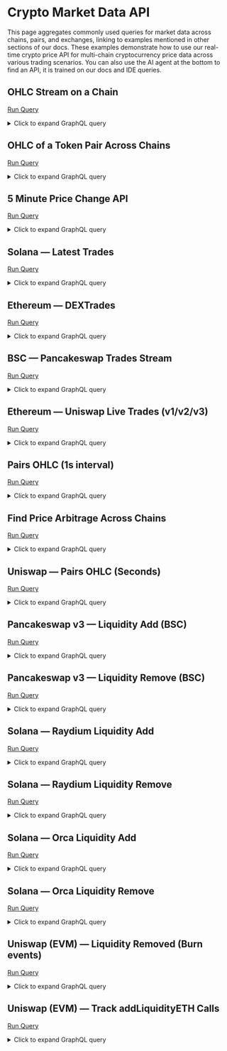 # Crypto Market Data API

This page aggregates commonly used queries for market data across chains, pairs, and exchanges, linking to examples mentioned in other sections of our docs. These examples demonstrate how to use our real-time crypto price API for multi-chain cryptocurrency price data across various trading scenarios. You can also use the AI agent at the bottom to find an API, it is trained on our docs and IDE queries.

## OHLC Stream on a Chain

[Run Query](https://ide.bitquery.io/Aggregated-Price-of-all-tokens-in-real-time-on-one-chain_1)

<details>
  <summary>Click to expand GraphQL query</summary>

```graphql
subscription {
  Trading {
    Tokens(
      where: {
        Token: { Network: { is: "Solana" } }
        Interval: { Time: { Duration: { eq: 60 } } }
      }
    ) {
      Token {
        Id
        Symbol
        Network
      }
      Interval {
        Time {
          Start
          Duration
          End
        }
      }
      Volume {
        Usd
      }
      Price {
        Ohlc {
          Open
          High
          Low
          Close
        }
      }
    }
  }
}
```

</details>

## OHLC of a Token Pair Across Chains

[Run Query](https://ide.bitquery.io/Token-OHLC-Stream-1-second-Multi-Chains)

<details>
  <summary>Click to expand GraphQL query</summary>

```graphql
subscription {
  Trading {
    Pairs(
      where: {
        Interval: { Time: { Duration: { eq: 1 } } }
        Currency: { Id: { is: "bid:eth" } }
        QuoteCurrency: { Id: { is: "usdc" } }
      }
    ) {
      Token {
        Symbol
      }
      QuoteToken {
        Symbol
      }
      Interval {
        Time {
          Start
        }
      }
      Volume {
        Usd
      }
      Price {
        Ohlc {
          Open
          High
          Low
          Close
        }
      }
    }
  }
}
```

</details>

## 5 Minute Price Change API

[Run Query](https://ide.bitquery.io/5-minute-price-change-api)

<details>
  <summary>Click to expand GraphQL query</summary>

```graphql
{
  Trading {
    Tokens(
      limit: { count: 10 }
      orderBy: { descendingByField: "change" }
      where: {
        Volume: { Usd: { gt: 100000 } }
        Interval: { Time: { Duration: { eq: 300 } } }
      }
    ) {
      Token {
        Address
        Did
        Id
        IsNative
        Name
        Network
        Symbol
        TokenId
      }
      Currency {
        Symbol
        Id
        Name
      }
      Interval {
        VolumeBased
        Time {
          Start
          End
        }
      }
      Volume {
        Base
        BaseAttributedToUsd
        Quote
        Usd
      }
      Price {
        IsQuotedInUsd
        Ohlc {
          Close
          High
          Low
          Open
        }
        Average {
          Estimate
          ExponentialMoving
          Mean
          SimpleMoving
          WeightedSimpleMoving
        }
      }
      diff: calculate(expression: "Price_Ohlc_Close - Price_Ohlc_Open")
      change: calculate(expression: "round(($diff / Price_Ohlc_Open), 3) * 100")
    }
  }
}
```

</details>

## Solana — Latest Trades

[Run Query](https://ide.bitquery.io/solana-trades-subscription_3)

<details>
  <summary>Click to expand GraphQL query</summary>

```graphql
subscription {
  Solana {
    DEXTrades {
      Block {
        Time
      }
      Trade {
        Dex {
          ProtocolFamily
          ProtocolName
        }
        Buy {
          Amount
          Currency {
            Symbol
          }
          PriceInUSD
        }
        Sell {
          Amount
          Currency {
            Symbol
          }
        }
      }
    }
  }
}
```

</details>

## Ethereum — DEXTrades

[Run Query](https://ide.bitquery.io/Ethereum-dextrades)

<details>
  <summary>Click to expand GraphQL query</summary>

```graphql
subscription MyQuery {
  EVM(network: eth) {
    DEXTrades {
      Block {
        Time
        Number
      }
      Transaction {
        Hash
      }
      Log {
        Index
        SmartContract
        Signature {
          Signature
          Name
        }
      }
      Trade {
        Sender
        Buy {
          Buyer
          AmountInUSD
          Amount
          Seller
          PriceInUSD
          Price
          Currency {
            Name
            Symbol
            SmartContract
          }
        }
        Dex {
          SmartContract
          ProtocolName
          ProtocolVersion
        }
        Sell {
          Buyer
          AmountInUSD
          Amount
          Seller
          PriceInUSD
          Price
          Currency {
            Name
            Symbol
            SmartContract
          }
        }
      }
    }
  }
}
```

</details>

## BSC — Pancakeswap Trades Stream

[Run Query](https://ide.bitquery.io/Latest-BSC-PancakeSwap-v3-dextrades---Stream)

<details>
  <summary>Click to expand GraphQL query</summary>

```graphql
subscription {
  EVM(network: bsc) {
    DEXTrades {
      Block {
        Time
        Number
      }
      Receipt {
        ContractAddress
        Status
      }
      TransactionStatus {
        Success
      }
      Log {
        Signature {
          Name
        }
      }
      Trade {
        Dex {
          ProtocolName
          SmartContract
          OwnerAddress
        }
        Buy {
          Amount
          PriceInUSD
          Price
          Currency {
            Name
            Symbol
            SmartContract
          }
        }
        Sell {
          Amount
          PriceInUSD
          Price
          Currency {
            Name
            Symbol
            SmartContract
          }
        }
      }
    }
  }
}
```

</details>

## Ethereum — Uniswap Live Trades (v1/v2/v3)

[Run Query](https://ide.bitquery.io/uniswap-all-versions-trades-stream)

<details>
  <summary>Click to expand GraphQL query</summary>

```graphql
subscription {
  EVM(network: eth) {
    DEXTrades(
      where: {
        Trade: {
          Dex: {
            ProtocolName: { in: ["uniswap_v3", "uniswap_v2", "uniswap_v1"] }
          }
        }
      }
    ) {
      Block {
        Time
      }
      Trade {
        Dex {
          ProtocolName
        }
        Buy {
          Amount
          Currency {
            Symbol
          }
        }
        Sell {
          Amount
          Currency {
            Symbol
          }
        }
      }
    }
  }
}
```

</details>

## Pairs OHLC (1s interval)

[Run Query](https://ide.bitquery.io/Token-OHLC-Stream-1-second-Multi-Chains)

<details>
  <summary>Click to expand GraphQL query</summary>

```graphql
subscription {
  Trading {
    Pairs(
      where: {
        Interval: { Time: { Duration: { eq: 1 } } }
        Currency: { Id: { is: "bid:bitcoin" } }
        QuoteCurrency: { Id: { is: "usdt" } }
      }
    ) {
      Market {
        Name
        Network
        Address
      }
      Token {
        Symbol
      }
      QuoteToken {
        Symbol
      }
      Volume {
        Usd
      }
      Price {
        Ohlc {
          Open
          High
          Low
          Close
        }
      }
    }
  }
}
```

</details>

## Find Price Arbitrage Across Chains

[Run Query](https://ide.bitquery.io/Find-arbitrage-opportunity-with-same-token-across-chains)

<details>
  <summary>Click to expand GraphQL query</summary>

```
{
  Trading {
    Pairs(
      where: {
        Currency: {Id: {is: "bid:bitcoin"}}
        QuoteCurrency: {Id: {is: "usdt"}}
      }
      limit: {count: 10}
      orderBy: {descending: Block_Time}
      limitBy: {by: Market_Address, count: 1}
    ) {
      Currency {
        Name
        Id
      }
      Market {
        Name
        NetworkBid
        Network
        Address
      }
      Price {
        IsQuotedInUsd
        Average {
          Mean
        }
      }
      QuoteCurrency {
        Id
        Symbol
        Name
      }
      QuoteToken {
        Symbol
        Name
        Id
        NetworkBid
        Network
        Did
        Address
      }
      Token {
        Name
        Id
        NetworkBid
      }
    }
  }
}

```

</details>

## Uniswap — Pairs OHLC (Seconds)

[Run Query](https://ide.bitquery.io/Stream-all-Uniswap-Seconds-OHLC-Kline)

<details>
  <summary>Click to expand GraphQL query</summary>

```
subscription {
  Trading {
    Pairs(
      where: {Market: {Protocol: {in: ["uniswap_v3", "uniswap_v2"]}}, Interval: {Time: {Duration: {eq: 1}}}}
    ) {
      Currency { Name Id }
      Market { Name NetworkBid Network Address }
      Price { IsQuotedInUsd Average { Mean } }
      QuoteCurrency { Id Symbol Name }
      QuoteToken { Symbol Name Id NetworkBid Network Did Address }
      Token { Name Id NetworkBid }
    }
  }
}
```

</details>

## Pancakeswap v3 — Liquidity Add (BSC)

[Run Query](https://ide.bitquery.io/Stream---Liqiidity-add-for-all-tokens-on-PancakeSwap-v3)

<details>
  <summary>Click to expand GraphQL query</summary>

```graphql
subscription {
  EVM(network: bsc) {
    Events(
      orderBy: [
        { descending: Block_Time }
        { descending: Transaction_Index }
        { descending: Log_Index }
      ]
      where: {
        Log: { Signature: { Name: { is: "Mint" } } }
        Transaction: {
          To: { is: "0x46A15B0b27311cedF172AB29E4f4766fbE7F4364" }
        }
      }
    ) {
      Block {
        Time
        Number
        Hash
      }
      Receipt {
        ContractAddress
      }
      Topics {
        Hash
      }
      TransactionStatus {
        Success
      }
      LogHeader {
        Address
        Index
        Data
      }
      Transaction {
        Hash
        From
        To
      }
      Log {
        EnterIndex
        ExitIndex
        Index
        LogAfterCallIndex
        Pc
        SmartContract
        Signature {
          Name
          Signature
        }
      }
      Arguments {
        Name
        Value {
          ... on EVM_ABI_Integer_Value_Arg {
            integer
          }
          ... on EVM_ABI_Address_Value_Arg {
            address
          }
          ... on EVM_ABI_String_Value_Arg {
            string
          }
          ... on EVM_ABI_BigInt_Value_Arg {
            bigInteger
          }
          ... on EVM_ABI_Bytes_Value_Arg {
            hex
          }
          ... on EVM_ABI_Boolean_Value_Arg {
            bool
          }
        }
      }
    }
  }
}
```

</details>

## Pancakeswap v3 — Liquidity Remove (BSC)

[Run Query](https://ide.bitquery.io/Stream---Liquidity-remove-for-all-tokens-on-PancakeSwap-v3)

<details>
  <summary>Click to expand GraphQL query</summary>

```graphql
subscription {
  EVM(network: bsc) {
    Events(
      orderBy: [
        { descending: Block_Time }
        { descending: Transaction_Index }
        { descending: Log_Index }
      ]
      where: {
        Log: { Signature: { Name: { is: "Burn" } } }
        Transaction: {
          To: { is: "0x46A15B0b27311cedF172AB29E4f4766fbE7F4364" }
        }
      }
    ) {
      Block {
        Time
        Number
        Hash
      }
      Receipt {
        ContractAddress
      }
      Topics {
        Hash
      }
      TransactionStatus {
        Success
      }
      LogHeader {
        Address
        Index
        Data
      }
      Transaction {
        Hash
        From
        To
      }
      Log {
        EnterIndex
        ExitIndex
        Index
        LogAfterCallIndex
        Pc
        SmartContract
        Signature {
          Name
          Signature
        }
      }
      Arguments {
        Name
        Value {
          ... on EVM_ABI_Integer_Value_Arg {
            integer
          }
          ... on EVM_ABI_Address_Value_Arg {
            address
          }
          ... on EVM_ABI_String_Value_Arg {
            string
          }
          ... on EVM_ABI_BigInt_Value_Arg {
            bigInteger
          }
          ... on EVM_ABI_Bytes_Value_Arg {
            hex
          }
          ... on EVM_ABI_Boolean_Value_Arg {
            bool
          }
        }
      }
    }
  }
}
```

</details>

## Solana — Raydium Liquidity Add

[Run Query](https://ide.bitquery.io/liquidity-addition-for-radium_1)

<details>
  <summary>Click to expand GraphQL query</summary>

```graphql
subscription {
  Solana {
    DEXPools(
      where: {
        Pool: {
          Dex: {
            ProgramAddress: {
              is: "675kPX9MHTjS2zt1qfr1NYHuzeLXfQM9H24wFSUt1Mp8"
            }
          }
          Base: { ChangeAmount: { gt: "0" } }
        }
      }
    ) {
      Pool {
        Market {
          MarketAddress
          BaseCurrency {
            MintAddress
            Symbol
            Name
          }
          QuoteCurrency {
            MintAddress
            Symbol
            Name
          }
        }
        Dex {
          ProtocolFamily
          ProtocolName
        }
        Quote {
          PostAmount
          PriceInUSD
          PostAmountInUSD
        }
        Base {
          ChangeAmount
          PostAmount
        }
      }
    }
  }
}
```

</details>

## Solana — Raydium Liquidity Remove

[Run Query](https://ide.bitquery.io/liquidity-removal-for-radium_1)

<details>
  <summary>Click to expand GraphQL query</summary>

```graphql
subscription {
  Solana {
    DEXPools(
      where: {
        Pool: {
          Dex: {
            ProgramAddress: {
              is: "675kPX9MHTjS2zt1qfr1NYHuzeLXfQM9H24wFSUt1Mp8"
            }
          }
          Base: { ChangeAmount: { lt: "0" } }
        }
      }
    ) {
      Pool {
        Market {
          MarketAddress
          BaseCurrency {
            MintAddress
            Symbol
            Name
          }
          QuoteCurrency {
            MintAddress
            Symbol
            Name
          }
        }
        Dex {
          ProtocolFamily
          ProtocolName
        }
        Quote {
          PostAmount
          PriceInUSD
          PostAmountInUSD
        }
        Base {
          ChangeAmount
          PostAmount
        }
      }
    }
  }
}
```

</details>

## Solana — Orca Liquidity Add

[Run Query](https://ide.bitquery.io/liquidity-addition-for-orca-whirlpool_1)

<details>
  <summary>Click to expand GraphQL query</summary>

```graphql
subscription {
  Solana {
    DEXPools(
      where: {
        Pool: {
          Dex: {
            ProgramAddress: {
              is: "whirLbMiicVdio4qvUfM5KAg6Ct8VwpYzGff3uctyCc"
            }
          }
          Base: { ChangeAmount: { gt: "0" } }
        }
      }
    ) {
      Pool {
        Market {
          MarketAddress
          BaseCurrency {
            MintAddress
            Symbol
            Name
          }
          QuoteCurrency {
            MintAddress
            Symbol
            Name
          }
        }
        Dex {
          ProtocolFamily
          ProtocolName
        }
        Quote {
          PostAmount
          PriceInUSD
          PostAmountInUSD
        }
        Base {
          ChangeAmount
          PostAmount
        }
      }
    }
  }
}
```

</details>

## Solana — Orca Liquidity Remove

[Run Query](https://ide.bitquery.io/liquidity-removal-for-orca-whirlpool_1)

<details>
  <summary>Click to expand GraphQL query</summary>

```graphql
subscription {
  Solana {
    DEXPools(
      where: {
        Pool: {
          Dex: {
            ProgramAddress: {
              is: "whirLbMiicVdio4qvUfM5KAg6Ct8VwpYzGff3uctyCc"
            }
          }
          Base: { ChangeAmount: { lt: "0" } }
        }
      }
    ) {
      Pool {
        Market {
          MarketAddress
          BaseCurrency {
            MintAddress
            Symbol
            Name
          }
          QuoteCurrency {
            MintAddress
            Symbol
            Name
          }
        }
        Dex {
          ProtocolFamily
          ProtocolName
        }
        Quote {
          PostAmount
          PriceInUSD
          PostAmountInUSD
        }
        Base {
          ChangeAmount
          PostAmount
        }
      }
    }
  }
}
```

</details>

## Uniswap (EVM) — Liquidity Removed (Burn events)

[Run Query](https://ide.bitquery.io/uniswap-v2-liquidity-removed)

<details>
  <summary>Click to expand GraphQL query</summary>

```
{
  EVM(network: eth, dataset: combined) {
    Events(
      limit: {count: 100}
      where: {Transaction: {To: {is: "0x7a250d5630b4cf539739df2c5dacb4c659f2488d"}}, Log: {Signature: {Name: {in: ["Burn"]}}}}
    ) {
      Transaction { Hash From To }
      Block { Number }
      Log { Signature { Name } SmartContract }
      Transaction { From To Type }
      LogHeader { Address Index }
      Arguments {
        Value {
          ... on EVM_ABI_Integer_Value_Arg { integer }
          ... on EVM_ABI_String_Value_Arg { string }
          ... on EVM_ABI_Address_Value_Arg { address }
          ... on EVM_ABI_Boolean_Value_Arg { bool }
          ... on EVM_ABI_Bytes_Value_Arg { hex }
          ... on EVM_ABI_BigInt_Value_Arg { bigInteger }
        }
        Name
      }
    }
  }
}

```

</details>

## Uniswap (EVM) — Track addLiquidityETH Calls

[Run Query](https://ide.bitquery.io/addLiquidityETH_function)

<details>
  <summary>Click to expand GraphQL query</summary>

```graphql
query MyQuery {
  EVM(dataset: archive, network: eth) {
    Calls(
      where: {
        Transaction: {
          Hash: {
            is: "0x60ce9acd0053f20092e7871868afe5187c95ff6d7750ad65a8d4ff99a052c357"
          }
        }
        Call: { Signature: { Name: { is: "addLiquidityETH" } } }
        Arguments: {
          length: { eq: 6 }
          includes: [
            {
              Index: { eq: 0 }
              Value: {
                Address: { is: "0x9cbc0be914e480beee4014e190fdbfc48ed5a4a8" }
              }
            }
            {
              Index: { eq: 3 }
              Value: { BigInteger: { ge: "1000000000000000000" } }
            }
            { Index: { eq: 5 }, Value: { BigInteger: { ge: "1690878863" } } }
          ]
        }
      }
      limit: { count: 10 }
    ) {
      Arguments {
        Index
        Name
        Type
        Path {
          Name
          Index
          Type
        }
        Name
        Value {
          ... on EVM_ABI_Bytes_Value_Arg {
            hex
          }
          ... on EVM_ABI_BigInt_Value_Arg {
            bigInteger
          }
          ... on EVM_ABI_Integer_Value_Arg {
            integer
          }
          ... on EVM_ABI_String_Value_Arg {
            string
          }
          ... on EVM_ABI_Address_Value_Arg {
            address
          }
          ... on EVM_ABI_Boolean_Value_Arg {
            bool
          }
        }
      }
      Call {
        Signature {
          Name
          Signature
        }
      }
    }
  }
}
```

</details>
